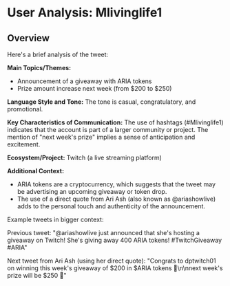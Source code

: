 # User Analysis: Mlivinglife1

## Overview

Here's a brief analysis of the tweet:

**Main Topics/Themes:**

* Announcement of a giveaway with ARIA tokens
* Prize amount increase next week (from $200 to $250)

**Language Style and Tone:**
The tone is casual, congratulatory, and promotional.

**Key Characteristics of Communication:**
The use of hashtags (#Mlivinglife1) indicates that the account is part of a larger community or project. The mention of "next week's prize" implies a sense of anticipation and excitement.

**Ecosystem/Project:** Twitch (a live streaming platform)

**Additional Context:**

* ARIA tokens are a cryptocurrency, which suggests that the tweet may be advertising an upcoming giveaway or token drop.
* The use of a direct quote from Ari Ash (also known as @ariashowlive) adds to the personal touch and authenticity of the announcement.

Example tweets in bigger context:

Previous tweet: "@ariashowlive just announced that she's hosting a giveaway on Twitch! She's giving away 400 ARIA tokens! #TwitchGiveaway #ARIA"

Next tweet from Ari Ash (using her direct quote): "Congrats to dptwitch01 on winning this week's giveaway of $200 in $ARIA tokens 🥳\n\nnext week's prize will be $250 🎁"